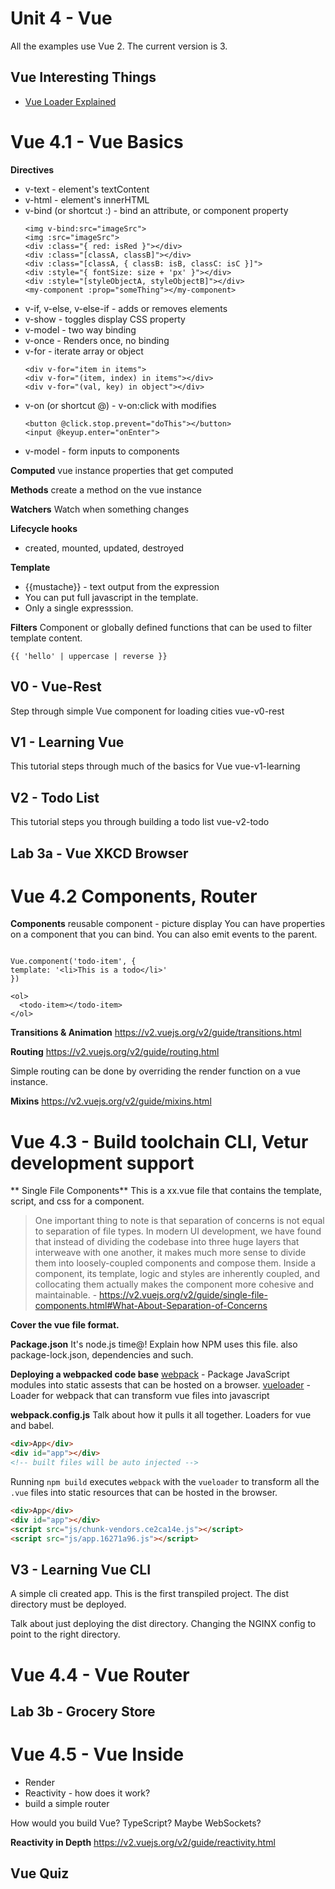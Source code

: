 # Unit 4 - Vue

All the examples use Vue 2. The current version is 3.

## Vue Interesting Things

- [Vue Loader Explained](https://vue-loader-v14.vuejs.org/en/)

# Vue 4.1 - Vue Basics

**Directives**

- v-text - element's textContent
- v-html - element's innerHTML
- v-bind (or shortcut :) - bind an attribute, or component property
  ```
  <img v-bind:src="imageSrc">
  <img :src="imageSrc">
  <div :class="{ red: isRed }"></div>
  <div :class="[classA, classB]"></div>
  <div :class="[classA, { classB: isB, classC: isC }]">
  <div :style="{ fontSize: size + 'px' }"></div>
  <div :style="[styleObjectA, styleObjectB]"></div>
  <my-component :prop="someThing"></my-component>
  ```
- v-if, v-else, v-else-if - adds or removes elements
- v-show - toggles display CSS property
- v-model - two way binding
- v-once - Renders once, no binding
- v-for - iterate array or object
  ```
  <div v-for="item in items">
  <div v-for="(item, index) in items"></div>
  <div v-for="(val, key) in object"></div>
  ```
- v-on (or shortcut @) - v-on:click with modifies
  ```
  <button @click.stop.prevent="doThis"></button>
  <input @keyup.enter="onEnter">
  ```
- v-model - form inputs to components

**Computed**
vue instance properties that get computed

**Methods**
create a method on the vue instance

**Watchers**
Watch when something changes

**Lifecycle hooks**

- created, mounted, updated, destroyed

**Template**

- {{mustache}} - text output from the expression
- You can put full javascript in the template.
- Only a single expresssion.

**Filters**
Component or globally defined functions that can be used to filter template content.

```
{{ 'hello' | uppercase | reverse }}
```

## V0 - Vue-Rest

Step through simple Vue component for loading cities
vue-v0-rest

## V1 - Learning Vue

This tutorial steps through much of the basics for Vue
vue-v1-learning

## V2 - Todo List

This tutorial steps you through building a todo list
vue-v2-todo

## Lab 3a - Vue XKCD Browser

# Vue 4.2 Components, Router

**Components**
reusable component - picture display
You can have properties on a component that you can bind.
You can also emit events to the parent.

```

Vue.component('todo-item', {
template: '<li>This is a todo</li>'
})

<ol>
  <todo-item></todo-item>
</ol>
```

**Transitions & Animation**
https://v2.vuejs.org/v2/guide/transitions.html

**Routing**
https://v2.vuejs.org/v2/guide/routing.html

Simple routing can be done by overriding the render function on a vue instance.

**Mixins**
https://v2.vuejs.org/v2/guide/mixins.html

# Vue 4.3 - Build toolchain CLI, Vetur development support

** Single File Components**
This is a xx.vue file that contains the template, script, and css for a component.

> One important thing to note is that separation of concerns is not equal to separation of file types. In modern UI development, we have found that instead of dividing the codebase into three huge layers that interweave with one another, it makes much more sense to divide them into loosely-coupled components and compose them. Inside a component, its template, logic and styles are inherently coupled, and collocating them actually makes the component more cohesive and maintainable. - https://v2.vuejs.org/v2/guide/single-file-components.html#What-About-Separation-of-Concerns

**Cover the vue file format.**

**Package.json**
It's node.js time@!
Explain how NPM uses this file. also package-lock.json, dependencies and such.

**Deploying a webpacked code base**
[webpack](https://webpack.github.io/) - Package JavaScript modules into static assests that can be hosted on a browser.
[vueloader](https://vue-loader-v14.vuejs.org/en/) - Loader for webpack that can transform vue files into javascript

**webpack.config.js**
Talk about how it pulls it all together. Loaders for vue and babel.

```html
<div>App</div>
<div id="app"></div>
<!-- built files will be auto injected -->
```

Running `npm build` executes `webpack` with the `vueloader` to transform all the `.vue` files into static resources
that can be hosted in the browser.

```html
<div>App</div>
<div id="app"></div>
<script src="js/chunk-vendors.ce2ca14e.js"></script>
<script src="js/app.16271a96.js"></script>
```

## V3 - Learning Vue CLI

A simple cli created app. This is the first transpiled project. The dist directory must be deployed.

Talk about just deploying the dist directory.
Changing the NGINX config to point to the right directory.

# Vue 4.4 - Vue Router

## Lab 3b - Grocery Store

# Vue 4.5 - Vue Inside

- Render
- Reactivity - how does it work?
- build a simple router

How would you build Vue? TypeScript? Maybe WebSockets?

**Reactivity in Depth**
https://v2.vuejs.org/v2/guide/reactivity.html

## Vue Quiz
